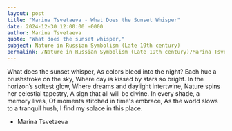 ```yaml
---
layout: post
title: "Marina Tsvetaeva - What Does the Sunset Whisper"
date: 2024-12-30 12:00:00 -0000
author: Marina Tsvetaeva
quote: "What does the sunset whisper,"
subject: Nature in Russian Symbolism (Late 19th century)
permalink: /Nature in Russian Symbolism (Late 19th century)/Marina Tsvetaeva/Marina Tsvetaeva - What Does the Sunset Whisper
---
```


What does the sunset whisper,
As colors bleed into the night?
Each hue a brushstroke on the sky,
Where day is kissed by stars so bright.
In the horizon’s softest glow,
Where dreams and daylight intertwine,
Nature spins her celestial tapestry,
A sign that all will be divine.
In every shade, a memory lives,
Of moments stitched in time's embrace,
As the world slows to a tranquil hush,
I find my solace in this place.

- Marina Tsvetaeva
